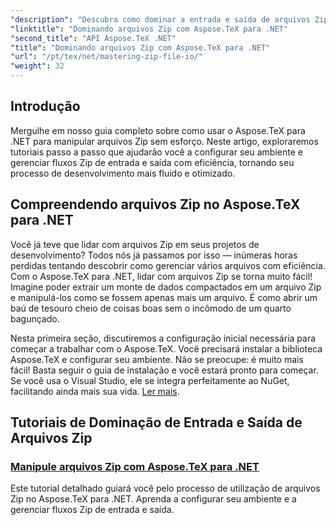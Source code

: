 ```yaml
---
"description": "Descubra como dominar a entrada e saída de arquivos Zip com o Aspose.TeX para .NET. Siga tutoriais passo a passo para otimizar seu fluxo de trabalho com eficiência."
"linktitle": "Dominando arquivos Zip com Aspose.TeX para .NET"
"second_title": "API Aspose.TeX .NET"
"title": "Dominando arquivos Zip com Aspose.TeX para .NET"
"url": "/pt/tex/net/mastering-zip-file-io/"
"weight": 32
---
```


## Introdução

Mergulhe em nosso guia completo sobre como usar o Aspose.TeX para .NET para manipular arquivos Zip sem esforço. Neste artigo, exploraremos tutoriais passo a passo que ajudarão você a configurar seu ambiente e gerenciar fluxos Zip de entrada e saída com eficiência, tornando seu processo de desenvolvimento mais fluido e otimizado.

## Compreendendo arquivos Zip no Aspose.TeX para .NET

Você já teve que lidar com arquivos Zip em seus projetos de desenvolvimento? Todos nós já passamos por isso — inúmeras horas perdidas tentando descobrir como gerenciar vários arquivos com eficiência. Com o Aspose.TeX para .NET, lidar com arquivos Zip se torna muito fácil! Imagine poder extrair um monte de dados compactados em um arquivo Zip e manipulá-los como se fossem apenas mais um arquivo. É como abrir um baú de tesouro cheio de coisas boas sem o incômodo de um quarto bagunçado.

Nesta primeira seção, discutiremos a configuração inicial necessária para começar a trabalhar com o Aspose.TeX. Você precisará instalar a biblioteca Aspose.TeX e configurar seu ambiente. Não se preocupe: é muito mais fácil! Basta seguir o guia de instalação e você estará pronto para começar. Se você usa o Visual Studio, ele se integra perfeitamente ao NuGet, facilitando ainda mais sua vida. [Ler mais](./handle-zip-files/).

## Tutoriais de Dominação de Entrada e Saída de Arquivos Zip
### [Manipule arquivos Zip com Aspose.TeX para .NET](./handle-zip-files/)
Este tutorial detalhado guiará você pelo processo de utilização de arquivos Zip no Aspose.TeX para .NET. Aprenda a configurar seu ambiente e a gerenciar fluxos Zip de entrada e saída.